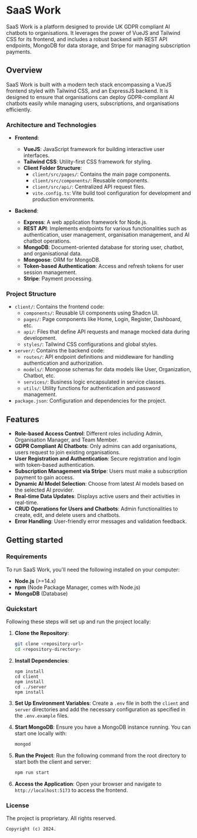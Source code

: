# SaaS Work

SaaS Work is a platform designed to provide UK GDPR compliant AI chatbots to organisations. It leverages the power of VueJS and Tailwind CSS for its frontend, and includes a robust backend with REST API endpoints, MongoDB for data storage, and Stripe for managing subscription payments.

## Overview

SaaS Work is built with a modern tech stack encompassing a VueJS frontend styled with Tailwind CSS, and an ExpressJS backend. It is designed to ensure that organisations can deploy GDPR-compliant AI chatbots easily while managing users, subscriptions, and organisations efficiently.

### Architecture and Technologies
- **Frontend**:
  - **VueJS**: JavaScript framework for building interactive user interfaces.
  - **Tailwind CSS**: Utility-first CSS framework for styling.
  - **Client Folder Structure**:
    - `client/src/pages/`: Contains the main page components.
    - `client/src/components/`: Reusable components.
    - `client/src/api/`: Centralized API request files.
    - `vite.config.ts`: Vite build tool configuration for development and production environments.

- **Backend**:
  - **Express**: A web application framework for Node.js.
  - **REST API**: Implements endpoints for various functionalities such as authentication, user management, organisation management, and AI chatbot operations.
  - **MongoDB**: Document-oriented database for storing user, chatbot, and organisational data.
  - **Mongoose**: ORM for MongoDB.
  - **Token-based Authentication**: Access and refresh tokens for user session management.
  - **Stripe**: Payment processing.

### Project Structure

- `client/`: Contains the frontend code:
  - `components/`: Reusable UI components using Shadcn UI.
  - `pages/`: Page components like Home, Login, Register, Dashboard, etc.
  - `api/`: Files that define API requests and manage mocked data during development.
  - `styles/`: Tailwind CSS configurations and global styles.
- `server/`: Contains the backend code:
  - `routes/`: API endpoint definitions and middleware for handling authentication and authorization.
  - `models/`: Mongoose schemas for data models like User, Organization, Chatbot, etc.
  - `services/`: Business logic encapsulated in service classes.
  - `utils/`: Utility functions for authentication and password management.
- `package.json`: Configuration and dependencies for the project.

## Features

- **Role-based Access Control**: Different roles including Admin, Organisation Manager, and Team Member.
- **GDPR Compliant AI Chatbots**: Only admins can add organisations, users request to join existing organisations.
- **User Registration and Authentication**: Secure registration and login with token-based authentication.
- **Subscription Management via Stripe**: Users must make a subscription payment to gain access.
- **Dynamic AI Model Selection**: Choose from latest AI models based on the selected AI provider.
- **Real-time Data Updates**: Displays active users and their activities in real-time.
- **CRUD Operations for Users and Chatbots**: Admin functionalities to create, edit, and delete users and chatbots.
- **Error Handling**: User-friendly error messages and validation feedback.

## Getting started

### Requirements

To run SaaS Work, you'll need the following installed on your computer:
- **Node.js** (>=14.x)
- **npm** (Node Package Manager, comes with Node.js)
- **MongoDB** (Database)

### Quickstart

Following these steps will set up and run the project locally:

1. **Clone the Repository**:
   ```sh
   git clone <repository-url>
   cd <repository-directory>
   ```

2. **Install Dependencies**:
   ```
   npm install
   cd client
   npm install
   cd ../server
   npm install
   ```

3. **Set Up Environment Variables**:
   Create a `.env` file in both the `client` and `server` directories and add the necessary configuration as specified in the `.env.example` files.

4. **Start MongoDB**:
   Ensure you have a MongoDB instance running. You can start one locally with:
   ```sh
   mongod
   ```

5. **Run the Project**:
   Run the following command from the root directory to start both the client and server:
   ```sh
   npm run start
   ```

6. **Access the Application**:
   Open your browser and navigate to `http://localhost:5173` to access the frontend.

### License

The project is proprietary. All rights reserved.

```text
Copyright (c) 2024.
```